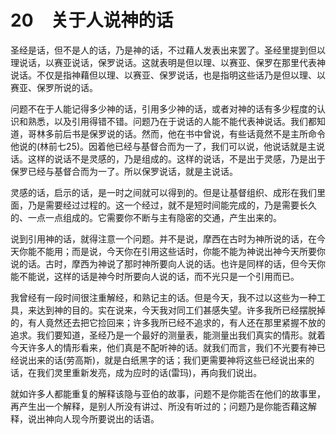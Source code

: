 # 20　关于人说神的话


圣经是话，但不是人的话，乃是神的话，不过藉人发表出来罢了。圣经里提到但以理说话，以赛亚说话，保罗说话。这就表明是但以理、以赛亚、保罗在那里代表神说话。不仅是指神藉但以理、以赛亚、保罗说话，也是指明这些话乃是但以理、以赛亚、保罗所说的话。

问题不在于人能记得多少神的话，引用多少神的话，或者对神的话有多少程度的认识和熟悉，以及引用得错不错。问题乃在于说话的人能不能代表神说话。我们都知道，哥林多前后书是保罗说的话。然而，他在书中曾说，有些话竟然不是主所命令他说的(林前七25)。因着他已经与基督合而为一了，我们可以说，他说话就是主说话。这样的说话不是灵感的，乃是组成的。这样的说话，不是出于灵感，乃是出于保罗已经与基督合而为一了。所以保罗说话，就是主说话。

灵感的话，启示的话，是一时之间就可以得到的。但是让基督组织、成形在我们里面，乃是需要经过过程的。这一个经过，就不是短时间能完成的，乃是需要长久的、一点一点组成的。它需要你不断与主有隐密的交通，产生出来的。

说到引用神的话，就得注意一个问题。并不是说，摩西在古时为神所说的话，在今天你能不能用；而是说，今天你在引用这些话时，你能不能为神说出神今天所要你说的话。古时，摩西为神说了那时神所要向人说的话。也许是同样的话，但今天你能不能说，这样的话是神今时所要向人说的话，而不光只是一个引用而已。

我曾经有一段时间很注重解经，和熟记主的话。但是今天，我不过以这些为一种工具，来达到神的目的。实在说来，今天我对同工们甚感失望。许多我所已经摆脱掉的，有人竟然还去把它捡回来；许多我所已经不追求的，有人还在那里紧握不放的追求。我们要知道，圣经乃是一个最好的测量表，能测量出我们真实的情形。就着今天许多人的情形看来，他们真是不配听神的话。就我们而言，我们不光要有神已经说出来的话(劳高斯)，就是白纸黑字的话；我们更需要神将这些已经说出来的话，在我们灵里重新发亮，成为应时的话(雷玛)，再向我们说出。

就如许多人都能重复的解释该隐与亚伯的故事，问题不是你能否在他们的故事里，再产生出一个解释，是别人所没有讲过、所没有听过的；问题乃是你能否藉这解释，说出神向人现今所要说出的话语。

